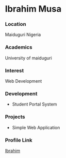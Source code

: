 # Ibrahim Musa

### Location

Maiduguri Nigeria

### Academics

University of maiduguri

### Interest

Web Development

### Development

- Student Portal System

### Projects

- Simple Web Application

### Profile Link

[Ibrahim](https://github.com/alwayschange)